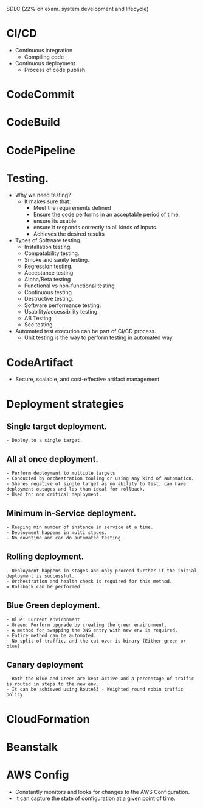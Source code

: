 SDLC (22% on exam.  system development and lifecycle)

# CI/CD 
- Continuous integration 
    - Compiling code
- Continuous deployment
    - Process of code publish

# CodeCommit

# CodeBuild

# CodePipeline 

# Testing. 
- Why we need testing?
    - It makes sure that:
        - Meet the requirements defined
        - Ensure the code performs in an acceptable period of time.
        - ensure its usable.
        - ensure it responds correctly to all kinds of inputs.
        - Achieves the desired results
- Types of Software testing. 
    - Installation testing. 
    - Compatability testing.
    - Smoke and sanity testing. 
    - Regression testing.
    - Acceptance testing
    - Alpha/Beta testing
    - Functional vs non-functional testing
    - Continuous testing
    - Destructive testing.
    - Software performance testing. 
    - Usability/accessibility testing.
    - AB Testing
    - Sec testing
- Automated test execution can be part of CI/CD process.
    - Unit testing is the way to perform testing in automated way.


# CodeArtifact
- Secure, scalable, and cost-effective artifact management

# Deployment strategies
## Single target deployment.
    - Deploy to a single target.
## All at once deployment. 
    - Perform deployment to multiple targets 
    - Conducted by orchestration tooling or using any kind of automation.
    - Shares negative of single target as no ability to test, can have deployment outages and les than ideal for rollback.
    - Used for non critical deployment. 
## Minimum in-Service deployment.
    - Keeping min number of instance in service at a time. 
    - Deployment happens in multi stages.
    - No downtime and can do automated testing.
## Rolling deployment. 
    - Deployment happens in stages and only proceed further if the initial deployment is successful.
    - Orchestration and health check is required for this method.
    = Rollback can be performed.
## Blue Green deployment.
    - Blue: Current environment 
    - Green: Perform upgrade by creating the green environment. 
    - A method for swapping the DNS entry with new env is required.
    - Entire method can be automated. 
    - No split of traffic, and the cut over is binary (Either green or blue)
## Canary deployment
    - Both the Blue and Green are kept active and a percentage of traffic is routed in steps to the new env.
    - It can be achieved using Route53 - Weighted round robin traffic policy

# CloudFormation

# Beanstalk

# AWS Config
- Constantly monitors and looks for changes to the AWS Configuration. 
- It can capture the state of configuration at a given point of time.
